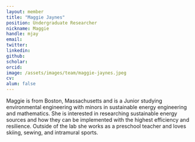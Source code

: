 ```yaml
---
layout: member
title: "Maggie Jaynes"
position: Undergraduate Researcher
nickname: Maggie
handle: mjay
email: 
twitter: 
linkedin: 
github: 
scholar: 
orcid: 
image: /assets/images/team/maggie-jaynes.jpeg
cv: 
alum: false
---
```

Maggie is from Boston, Massachusetts and is a Junior studying environmental engineering with minors in sustainable energy engineering and mathematics. She is interested in researching sustainable energy sources and how they can be implemented with the highest efficiency and resilience.  Outside of the lab she works as a preschool teacher and loves skiing, sewing, and intramural sports.

